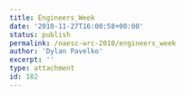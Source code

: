```yaml
---
title: Engineers_Week
date: '2010-11-27T16:00:58+00:00'
status: publish
permalink: /naesc-wrc-2010/engineers_week
author: 'Dylan Pavelko'
excerpt: ''
type: attachment
id: 182
---
```

<!DOCTYPE html PUBLIC "-//W3C//DTD HTML 4.0 Transitional//EN" "http://www.w3.org/TR/REC-html40/loose.dtd">
<?xml encoding="UTF-8">
